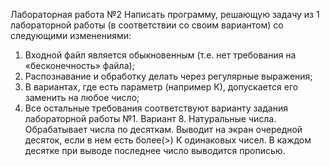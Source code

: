 Лабораторная работа №2
Написать программу, решающую задачу из 1 лабораторной работы (в соответствии со своим вариантом) со следующими изменениями:
1.  Входной файл является обыкновенным (т.е. нет требования на «бесконечность» файла);
2.  Распознавание и обработку делать  через регулярные выражения;
3.  В вариантах, где есть параметр (например К), допускается его заменить на любое число;
4.  Все остальные требования соответствуют варианту задания лабораторной работы №1.
Вариант 8.
Натуральные числа. Обрабатывает числа по десяткам.
Выводит на экран очередной десяток, если в нем есть более(>) К одинаковых чисел.
В каждом десятке при выводе последнее число выводится прописью.